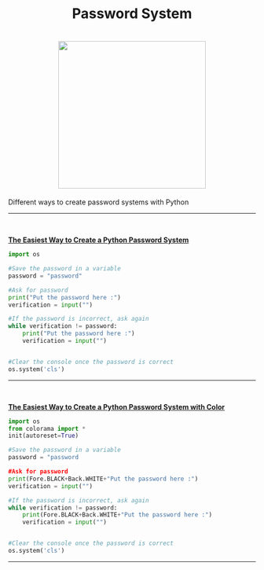 <div align = center>
  <h1>Password System<h1>
  <img src="https://i.imgur.com/KbHzPrC.png" width="300px" height"300px" href="https://github.com/TismaDll/password-system">
</div>

<p>Different ways to create password systems with Python</p>
<hr><br>

[**The Easiest Way to Create a Python Password System**](https://github.com/TismaDll/password-system/blob/main/simple-password.py)

```py
import os

#Save the password in a variable
password = "password"

#Ask for password
print("Put the password here :")
verification = input("")

#If the password is incorrect, ask again
while verification != password:
    print("Put the password here :")
    verification = input("")


#Clear the console once the password is correct
os.system('cls')
```
<hr><br>

[**The Easiest Way to Create a Python Password System with Color**](https://github.com/TismaDll/password-system/blob/main/simple-password-color.py)

```py
import os
from colorama import *
init(autoreset=True)

#Save the password in a variable
password = "password

#Ask for password
print(Fore.BLACK+Back.WHITE+"Put the password here :")
verification = input("")

#If the password is incorrect, ask again
while verification != password:
    print(Fore.BLACK+Back.WHITE+"Put the password here :")
    verification = input("")


#Clear the console once the password is correct
os.system('cls')
```
<hr><br>


